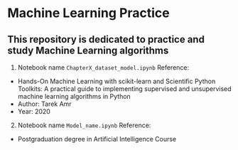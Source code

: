 # Machine Learning Practice
## This repository is dedicated to practice and study Machine Learning algorithms
1) Notebook name `ChapterX_dataset_model.ipynb`
Reference:
- Hands-On Machine Learning with scikit-learn and Scientific Python Toolkits: A practical guide to implementing supervised and unsupervised machine learning algorithms in Python
- Author: Tarek Amr
- Year: 2020
2) Notebook name `Model_name.ipynb`
Reference:
- Postgraduation degree in Artificial Intelligence Course
